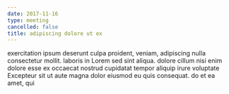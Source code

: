 ```yaml
---
date: 2017-11-16
type: meeting
cancelled: false
title: adipiscing dolore ut ex
---
```

exercitation ipsum deserunt culpa proident, veniam, adipiscing nulla consectetur mollit. laboris in Lorem sed sint aliqua. dolore cillum nisi enim dolore esse ex occaecat nostrud cupidatat tempor aliquip irure voluptate Excepteur sit ut aute magna dolor eiusmod eu quis consequat. do et ea amet, qui